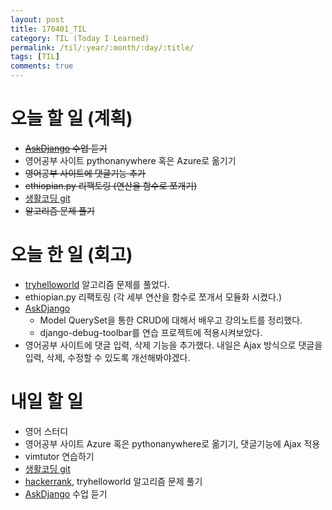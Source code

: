 ```yaml
---
layout: post
title: 170401_TIL
category: TIL (Today I Learned)
permalink: /til/:year/:month/:day/:title/
tags: [TIL]
comments: true
---
```

# 오늘 할 일 (계획)
- ~~[AskDjango](https://nomade.kr/vod/django/) 수업 듣기~~
- 영어공부 사이트 pythonanywhere 혹은 Azure로 옮기기
- ~~영어공부 사이트에 댓글기능 추가~~
- ~~ethiopian.py 리팩토링 (연산을 함수로 쪼개기)~~
- [생활코딩 git](https://opentutorials.org/module/2676)
- ~~알고리즘 문제 풀기~~



# 오늘 한 일 (회고)
- [tryhelloworld](http://tryhelloworld.co.kr/challenges) 알고리즘 문제를 풀었다.
- ethiopian.py 리팩토링 (각 세부 연산을 함수로 쪼개서 모듈화 시켰다.)
- [AskDjango](https://nomade.kr/vod/django/)
  - Model QuerySet을 통한 CRUD에 대해서 배우고 강의노트를 정리했다.
  - django-debug-toolbar를 연습 프로젝트에 적용시켜보았다.
- 영어공부 사이트에 댓글 입력, 삭제 기능을 추가했다. 내일은 Ajax 방식으로 댓글을 입력, 삭제, 수정할 수 있도록 개선해봐야겠다.


# 내일 할 일
- 영어 스터디
- 영어공부 사이트 Azure 혹은 pythonanywhere로 옮기기, 댓글기능에 Ajax 적용
- vimtutor 연습하기
- [생활코딩 git](https://opentutorials.org/module/2676)
- [hackerrank](https://www.hackerrank.com/dashboard), tryhelloworld 알고리즘 문제 풀기
- [AskDjango](https://nomade.kr/vod/django/) 수업 듣기
